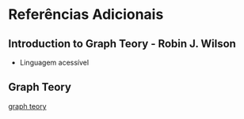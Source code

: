 # Referências Adicionais


## Introduction to Graph Teory - Robin J. Wilson
 - Linguagem acessível

## Graph Teory
[graph teory](http://www.esi2.us.es/~mbilbao/pdffiles/DiestelGT.pdf)
